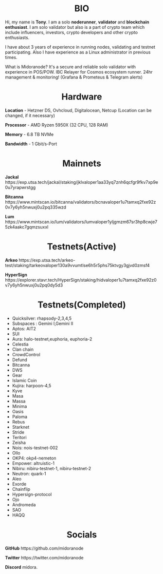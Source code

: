 <h1 align="center">BIO</h1>
<p>Hi, my name is <b>Tony</b>. I am a solo <b>noderunner</b>, <b>validator</b> and <b>blockchain enthusiast</b>. I am solo validator but also is a part of crypto team which include influencers, investors, crypto developers and other crypto enthusiasts.</p>

<p>I have  about 3 years of experience in running nodes, validating and testnet participating. Also I have experience as a Linux administrator in previous times. </p>

<p>What is Midoranode? It's a secure and reliable solo validator with experience in POS/POW. IBC Relayer for Cosmos ecosystem runner. 24hr management & monitoring! (Grafana & Prometeus & Telegram alerts)</p>

<h1 align="center">Hardware</h1>
<p><b>Location</b> - Hetzner DS, Ovhcloud, Digitalocean, Netcup (Location can be changed, if it necessary)</p> 

<p><b>Processor</b> - AMD Ryzen 5950X (32 CPU, 128 RAM)</p>

<p><b>Memory</b> - 6.8 TB NVMe</p>

<p><b>Bandwidth</b> - 1 Gbit/s-Port</p>

<h1 align="center">Mainnets</h1>



<p><b>Jackal</b> https://exp.utsa.tech/jackal/staking/jklvaloper1aa33yq7znh6qcfgr9fkv7xp9e0u7yrapwrstgg</P>

<p><b>Bitcanna</b> https://www.mintscan.io/bitcanna/validators/bcnavaloper1u7tamxq2fxe92z0v7y6yh5nwuxj0u2pq335wzd</P>

<p><b>Lum</b> https://www.mintscan.io/lum/validators/lumvaloper1yljgmzm67sr3hp8cwje75zk4aakc7gqmzsuxxl</P>



<h1 align="center">Testnets(Active)</h1>

<p><b>Arkeo</b> https://exp.utsa.tech/arkeo-test/staking/tarkeovaloper130a9vvumtlse6h5r5phs75ktvgy3gjvd0zmsf4</P>

<p><b>HyperSign</b> https://explorer.stavr.tech/HyperSign/staking/hidvaloper1u7tamxq2fxe92z0v7y6yh5nwuxj0u2pq0dy5d3</P>

<h1 align="center">Testnets(Completed)</h1>
<ul>
 <li>Quicksilver: rhapsody-2,3,4,5 </li>
 <li>Subspaces : Gemini I,Gemini II </li>
 <li>Aptos: AIT2 </li>
 <li>SUI <l/i>
 <li>Aura: halo-testnet,euphoria, euphoria-2 </li>
 <li>Celestia </li>
 <li>Clan chain </li>
 <li>CrowdControl </li>
 <li>Defund </li>
 <li>Bitcanna </li>
 <li>DWS </li>
 <li>Gear </li>
 <li>Islamic Coin </li>
 <li>Kujira: harpoon-4,5 </li>
 <li>Kyve </li>
 <li>Masa </li>
 <li>Massa </li>
 <li>Minima </li>
 <li>Oasis </li>
 <li>Paloma </li>
 <li>Rebus </li>
 <li>Starknet </li>
 <li>Stride </li>
 <li>Teritori </li>
 <li>Zeisha </li>
 <li>Nois: nois-testnet-002 </li>
 <li>Ollo </li>
 <li>OKP4: okp4-nemeton </li>
 <li>Empower: altruistic-1 </li>
 <li>Nibiru: nibiru-testnet-1, nibiru-testnet-2 </li>
 <li>Neutron: quark-1 </li>
 <li>Aleo </li>
 <li>Exorde </li>
 <li>Chainflip </li>
 <li>Hypersign-protocol </li>
 <li>Ojo </li>
 <li>Andromeda </li>
 <li>SAO </li>
 <li>HAQQ </li>
</ul>

<h1 align="center">Socials</h1>

<p><b>GitHub</b> https://github.com/midoranode</p>

<p><b>Twitter</b> https://twitter.com/midoranode</p>

<p><b>Discord</b> midora.</p>






 
 
